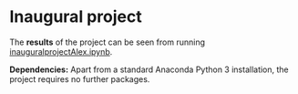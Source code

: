 # Inaugural project

The **results** of the project can be seen from running [inauguralprojectAlex.ipynb](inauguralproject.ipynb).

**Dependencies:** Apart from a standard Anaconda Python 3 installation, the project requires no further packages.
